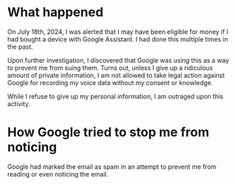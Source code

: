 # What happened
On July 18th, 2024, I was alerted that I may have been eligible for money if I had bought a device with Google Assistant. I had done this multiple times in the past.

Upon further investigation, I discovered that Google was using this as a way to prevent me from suing them.
Turns out, unless I give up a ridiculous amount of private information, I am not allowed to take legal action against Google for recording my voice data without my consent or knowledge.

While I refuse to give up my personal information, I am outraged upon this activity.

# How Google tried to stop me from noticing
Google had marked the email as spam in an attempt to prevent me from reading or even noticing the email.
